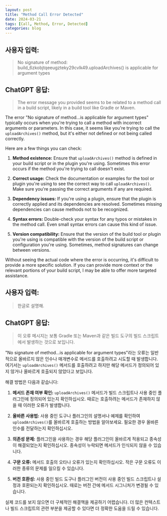 ```yaml
---
layout: post
title: "Method Call Error Detected"
date: 2024-03-21
tags: [Call, Method, Error, Detected]
categories: blog
---
```


## 사용자 입력:
> No signature of method: build_6zkobjtqeeugzteky29cvlk49.uploadArchives() is applicable for argument types

## ChatGPT 응답:
> The error message you provided seems to be related to a method call in a build script, likely in a build tool like Gradle or Maven. 

The error "No signature of method...is applicable for argument types" typically occurs when you're trying to call a method with incorrect arguments or parameters. In this case, it seems like you're trying to call the `uploadArchives()` method, but it's either not defined or not being called correctly.

Here are a few things you can check:

1. **Method existence:** Ensure that `uploadArchives()` method is defined in your build script or in the plugin you're using. Sometimes this error occurs if the method you're trying to call doesn't exist.

2. **Correct usage:** Check the documentation or examples for the tool or plugin you're using to see the correct way to call `uploadArchives()`. Make sure you're passing the correct arguments if any are required.

3. **Dependency issues:** If you're using a plugin, ensure that the plugin is correctly applied and its dependencies are resolved. Sometimes missing dependencies can cause methods not to be recognized.

4. **Syntax errors:** Double-check your syntax for any typos or mistakes in the method call. Even small syntax errors can cause this kind of issue.

5. **Version compatibility:** Ensure that the version of the build tool or plugin you're using is compatible with the version of the build script or configuration you're using. Sometimes, method signatures can change between versions.

Without seeing the actual code where the error is occurring, it's difficult to provide a more specific solution. If you can provide more context or the relevant portions of your build script, I may be able to offer more targeted assistance.

## 사용자 입력:
> 한글로 설명해.

## ChatGPT 응답:
> 이 오류 메시지는 보통 Gradle 또는 Maven과 같은 빌드 도구의 빌드 스크립트에서 발생하는 것으로 보입니다.

"No signature of method...is applicable for argument types"라는 오류는 일반적으로 올바르지 않은 인수나 매개변수로 메서드를 호출하려고 시도할 때 발생합니다. 여기서는 `uploadArchives()` 메서드를 호출하려고 하지만 해당 메서드가 정의되어 있지 않거나 올바르게 호출되지 않았다고 보입니다.

해결 방법은 다음과 같습니다:

1. **메서드 존재 여부 확인:** `uploadArchives()` 메서드가 빌드 스크립트나 사용 중인 플러그인에 정의되어 있는지 확인하십시오. 때로는 호출하려는 메서드가 존재하지 않을 때 이러한 오류가 발생합니다.

2. **올바른 사용법:** 사용 중인 도구나 플러그인의 설명서나 예제를 확인하여 `uploadArchives()`를 올바르게 호출하는 방법을 알아보세요. 필요한 경우 올바른 인수를 전달하는지 확인하십시오.

3. **의존성 문제:** 플러그인을 사용하는 경우 해당 플러그인이 올바르게 적용되고 종속성이 해결되었는지 확인하십시오. 종속성이 누락되면 메서드가 인식되지 않을 수 있습니다.

4. **구문 오류:** 메서드 호출의 오타나 오류가 있는지 확인하십시오. 작은 구문 오류도 이러한 종류의 문제를 일으킬 수 있습니다.

5. **버전 호환성:** 사용 중인 빌드 도구나 플러그인 버전이 사용 중인 빌드 스크립트나 설정과 호환되는지 확인하십시오. 때로는 버전 간에 메서드 시그니처가 변경될 수 있습니다.

실제 코드를 보지 않으면 더 구체적인 해결책을 제공하기 어렵습니다. 더 많은 컨텍스트나 빌드 스크립트의 관련 부분을 제공할 수 있다면 더 정확한 도움을 드릴 수 있습니다.

